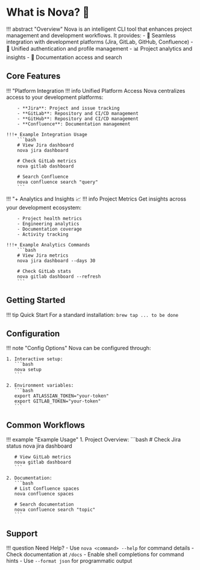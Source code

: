 # What is Nova? 🚀

!!! abstract "Overview" Nova is an intelligent CLI tool that enhances project management and
development workflows. It provides: - 🔄 Seamless integration with development platforms (Jira,
GitLab, GitHub, Confluence) - 🔑 Unified authentication and profile management - 📊 Project
analytics and insights - 📝 Documentation access and search

## Core Features

!!! "Platform Integration !!! info Unified Platform Access Nova centralizes access to your
development platforms:

        - **Jira**: Project and issue tracking
        - **GitLab**: Repository and CI/CD management
        - **GitHub**: Repository and CI/CD management
        - **Confluence**: Documentation management

    !!!+ Example Integration Usage
        ```bash
        # View Jira dashboard
        nova jira dashboard
        
        # Check GitLab metrics
        nova gitlab dashboard
        
        # Search Confluence
        nova confluence search "query"
        ```

!!! "+ Analytics and Insights :chart_with_upwards_trend: !!! info Project Metrics Get insights
across your development ecosystem:

        - Project health metrics
        - Engineering analytics
        - Documentation coverage
        - Activity tracking

    !!!+ Example Analytics Commands
        ```bash
        # View Jira metrics
        nova jira dashboard --days 30
        
        # Check GitLab stats
        nova gitlab dashboard --refresh
        ```

## Getting Started

!!! tip Quick Start For a standard installation: `brew tap ... to be done`

## Configuration

!!! note "Config Options" Nova can be configured through:

    1. Interactive setup:
       ```bash
       nova setup
       ```

    2. Environment variables:
       ```bash
       export ATLASSIAN_TOKEN="your-token"
       export GITLAB_TOKEN="your-token"
       ```

## Common Workflows

!!! example "Example Usage" 1. Project Overview: ```bash # Check Jira status nova jira dashboard

       # View GitLab metrics
       nova gitlab dashboard
       ```

    2. Documentation:
       ```bash
       # List Confluence spaces
       nova confluence spaces
       
       # Search documentation
       nova confluence search "topic"
       ```

## Support

!!! question Need Help? - Use `nova <command> --help` for command details - Check documentation at
`/docs` - Enable shell completions for command hints - Use `--format json` for programmatic output
